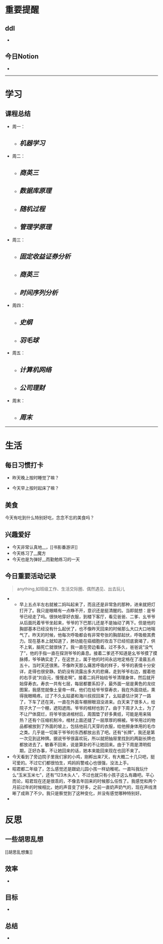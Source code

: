 # 重要提醒
## ddl
- 
## 今日Notion
- 
---
# 学习
## 课程总结
- 周一：
	- ***机器学习***
		- 
- 周二：
	- ***商英三***
		- 
	- ***数据库原理***
		- 
	- ***随机过程***
		- 
	- ***管理学原理***
		- 
- 周三：
	- ***固定收益证券分析***
		- 
	- ***商英三***
		- 
	- ***时间序列分析***
		- 
- 周四：
	- ***史纲***
		- 
	- ***羽毛球***
		- 
- 周五：
	- ***计算机网络***
		- 
	- ***公司理财***
		- 
- 周末：
	- ***周末***
		- 
---
# 生活
## 每日习惯打卡
- 昨天晚上按时睡觉了嘛？
>
- 今天早上按时起床了嘛？
>
## 美食
今天有吃到什么特别好吃，念念不忘的美食吗？
## 兴趣爱好
- 今天非常认真地__，[[书影番游评]]
- 今天练习了__魔方
- 今天也是为弹好__而勤勉练习的一天
## 今日重要活动记录
>anything,如班级工作、生活交际圈、偶然遇见、出去玩儿
- - 早上五点半左右就被二妈叫起来了，而且还是非常急的那种，进来就把灯打开了。我只是眼睛有一点睁不开，意识还是挺清醒的。当即就想：是爷爷已经走了吗。很快地穿好衣服，到楼下客厅，看见爸爸、二爹、幺爷爷从后面托着爷爷坐起来，爷爷的下巴那儿还是不是抽动了两下。但是他的胸部基本已经没有什么起伏了，也不像昨天回来的时候那么大口大口地喘气了。昨天的时候，他每次呼吸都会有非常夸张的胸部起伏，呼吸极其费力。现在基本上就知道了，肺功能在癌细胞的攻击下已经彻底衰竭了，供不上氧，脑死亡就很快了。我一直在旁边看着。过不多久，爸爸说“没气了”，他的手指一直在探测爷爷的鼻息。接着二爹还不知道是幺爷爷摸了摸脉搏，爷爷确实走了，在这世上，属于他的时间永远地定格在了凌晨五点五十。当时天还很黑。不像昨天那么痛苦呼吸的样子，爷爷的表情十分安详，走得也很安静。奶奶没有流露出多大的悲痛，走到爷爷右边，握着他的右手说“刘自元，慢慢走啊”。接着二妈开始给爷爷清理身体，然后就开始穿寿衣。寿衣一共有七层，每层都要系扣子，最外面一层是黄色的龙纹图案，我感觉就像土皇帝一样。他们在给爷爷穿寿衣，我在外面烧纸，熏得我眼睛疼。过了不久幺姑婆和海川叔叔回来了，幺姑婆估计哭了一路了，下车了还在哭，一直在外面车棚擦眼泪没进来。白天来了很多人，给院子大了一个棚，遮阳遮雨。爷爷的棺材也到了。由于下周才入土，为了不让尸体腐烂，将爷爷放进棺材后，周围垫了好多黄纸，可能是用来隔热？还有个压缩机制冷，棺材上面还缝了一层厚厚的棉被。爷爷用过的物品都被放到了外面的坡上，包括他前几天穿的衣服，给他擦身体用的毛巾之类。几乎是一切属于爷爷的东西都放出去了吧。还有“长牌”，我还是第一次见到这种牌。据说爷爷很喜欢玩，所以就把抽屉里找到的两副长牌也都放进去了。敏春不回来，说是算卦的不让她回来。由于下周是清明假期，正好办事，不让她回来的话，她本来能回来现在也回不来了。
- 今天看到了旁边院子里我们家的小鸡，刚孵出来7天，有大概二十几只吧，挺可爱的。不过它们都很怕生，鸡妈妈警戒心也很强，没法上手。
- 昭君都二年级了，怎么感觉还是跟幼儿园小孩一样幼稚呢。一直叫我玩什么“玉米玉米七”，还有“123木头人”，不过也就只有小孩子这么有趣吧。平心而论，昭君现在还是很乖的，不像去年回来的时候那么任性了。我感觉和两个月前过年的时候相比，她的声音变了好多，之前一直奶声奶气的，现在声线清晰了成熟了不少。我只是察觉到了这种变化，并没有感觉哪种特别好。
- 
# 反思
## 一些胡思乱想
[[胡思乱想集]]
## 效率
- 
## 目标
- 
## 总结
- 